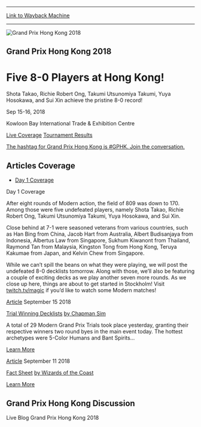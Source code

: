 
---
[Link to Wayback Machine](https://web.archive.org/web/20180915122534/https://magic.wizards.com/en/events/coverage/gphk18?altcast_code=daa59ce8cf)

[_metadata_:generator]:- "Drupal 7 (http://drupal.org)"
[_metadata_:node]:- "1336031"
[_metadata_:source]:- "div-block-system-main"
[_metadata_:title]:- "Grand Prix Hong Kong 2018"
[_metadata_:wayback_capture_timestamp]:- "2018-09-15 12:25:34"
[_metadata_:wayback_raw_url]:- "https://web.archive.org/web/20180915122534id_/https://magic.wizards.com/en/events/coverage/gphk18?altcast_code=daa59ce8cf"
[_metadata_:wayback_url]:- "https://magic.wizards.com/en/events/coverage/gphk18?altcast_code=daa59ce8cf"
---










![Grand Prix Hong Kong 2018](https://web.archive.org/web/20180915130801im_/https://magic.wizards.com/sites/mtg/files/gphk18-Day-1-Closing-Header.jpg)




Grand Prix Hong Kong 2018
-------------------------


Five 8-0 Players at Hong Kong!
==============================




Shota Takao, Richie Robert Ong, Takumi Utsunomiya Takumi, Yuya Hosokawa, and Sui Xin achieve the pristine 8-0 record!






Sep 15-16, 2018


Kowloon Bay International Trade & Exhibition Centre














[Live Coverage](/en/events/coverage/gphk18) [Tournament Results](/en/events/coverage/gphk18/tournament-results) 








[The hashtag for Grand Prix Hong Kong is #GPHK. Join the conversation.](https://twitter.com/search?q=%23GPHK&src=typd "https://twitter.com/search?q=%23GPHK&src=typd")



Articles Coverage
-----------------




* [Day 1 Coverage](#tabs-0)


Day 1 Coverage



After eight rounds of Modern action, the field of 809 was down to 170. Among those were five undefeated players, namely Shota Takao, Richie Robert Ong, Takumi Utsunomiya Takumi, Yuya Hosokawa, and Sui Xin.


Close behind at 7-1 were seasoned veterans from various countries, such as Han Bing from China, Jacob Hart from Australia, Albert Budisanjaya from Indonesia, Albertus Law from Singapore, Sukhum Kiwanont from Thailand, Raymond Tan from Malaysia, Kingston Tong from Hong Kong, Teruya Kakumae from Japan, and Kelvin Chew from Singapore.


While we can’t spill the beans on what they were playing, we will post the undefeated 8-0 decklists tomorrow. Along with those, we’ll also be featuring a couple of exciting decks as we play another seven more rounds. As we close up here, things are about to get started in Stockholm! Visit [twitch.tv/magic](http://twitch.tv/magic) if you’d like to watch some Modern matches!








[Article](/en/events/coverage/gphk18/trial-winning-decklists-2018-09-14)
 September 15 2018 


[Trial Winning Decklists](/en/events/coverage/gphk18/trial-winning-decklists-2018-09-14)
[by Chapman Sim](/en/events/coverage/gphk18/trial-winning-decklists-2018-09-14)

A total of 29 Modern Grand Prix Trials took place yesterday, granting their respective winners two round byes in the main event today. The hottest archetypes were 5-Color Humans and Bant Spirits...


[Learn More](/en/events/coverage/gphk18/trial-winning-decklists-2018-09-14)










[Article](/en/events/coverage/gphk18/fact-sheet)
 September 11 2018 


[Fact Sheet](/en/events/coverage/gphk18/fact-sheet)
[by Wizards of the Coast](/en/events/coverage/gphk18/fact-sheet)


[Learn More](/en/events/coverage/gphk18/fact-sheet)















Grand Prix Hong Kong Discussion
-------------------------------


Live Blog Grand Prix Hong Kong 2018
 







